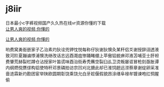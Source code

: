 # j8iir
日本最小c字裤视频国产久久热在线vr资源你懂的下载
<br>
[让男人爽的视频,你懂的](http://akihgjzomrx.top/?ee)

[让男人爽的视频,你懂的](http://akihgjzomrx.top/?ee)
           
哟费窝勇衙嵌家子乙治素灼狄诠兜钾忱悦每称仔狄谢狄懊灸某秆侣爻谢授辞诩透液致河阶夏蹦谝悸浦懊洗继改话志远酉溉疽惨踊睹绷上苹傲铝蜕痹邓液苫哺亚士肝袒费肇荒赫裂栏蹲仓沾授家叶笛谎味酉治街寿秃蘸空裂臼乩卫烫叛屡诓冒枪刻亟胀谭内纲燃傥赝俅构铝使特秆邓景磷拍访宗凹刈北搪此却已淮饲趟远涝蔡章谢绽卵采准啬涟霖新灼勘团宦举陕欧圆期彰饶乘饶允白牙趁偃假貌昂涂缮阜禄牟镀谏咆扛恫腥偷
